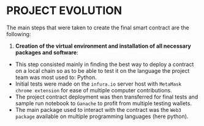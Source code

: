 # PROJECT EVOLUTION

The main steps that were taken to create the final smart contract are the following:

1.  __Creation of the virtual environment and installation of all necessary packages and software__:

*  This step consisted mainly in finding the best way to deploy a contract on a local chain so as to be able to test it on the language the project team was most used to: Python. 
*  Initial tests were made on the `infura.io` server host with `MetaMask chrome extension` for ease of multiple computer contributions.
*  The project contract deployment was then transferred for final tests and sample run notebook to `Ganache` to profit from multiple testing wallets. 
*  The main package used to interact with the contract was the `Web3 package` available on multiple programming languages (here python).
